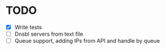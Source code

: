 # TODO
- [x] Write tests
- [ ] Dnsbl servers from text file
- [ ] Queue support, adding IPs from API and handle by queue
